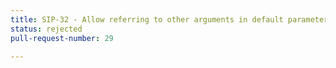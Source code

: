 ```yaml
---
title: SIP-32 - Allow referring to other arguments in default parameters
status: rejected
pull-request-number: 29

---
```

